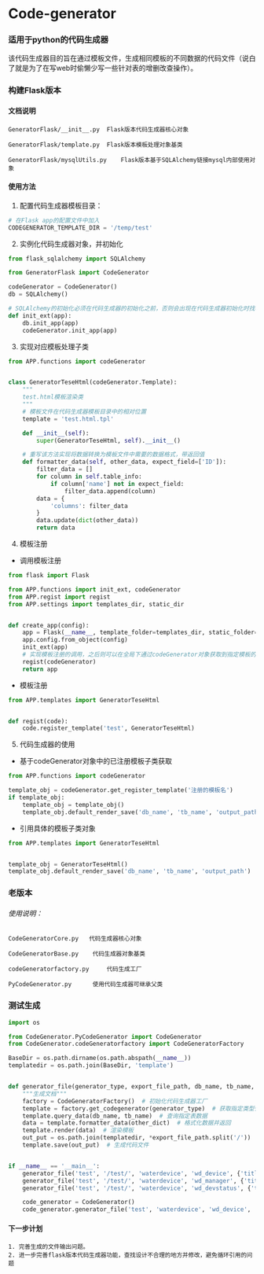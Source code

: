 # Code-generator

### 适用于python的代码生成器

该代码生成器目的旨在通过模板文件，生成相同模板的不同数据的代码文件（说白了就是为了在写web时偷懒少写一些针对表的增删改查操作）。


### 构建Flask版本

#### 文档说明

    GeneratorFlask/__init__.py  Flask版本代码生成器核心对象
    
    GeneratorFlask/template.py  Flask版本模板处理对象基类
    
    GeneratorFlask/mysqlUtils.py    Flask版本基于SQLAlchemy链接mysql内部使用对象

#### 使用方法

1. 配置代码生成器模板目录：

```python
# 在Flask app的配置文件中加入 
CODEGENERATOR_TEMPLATE_DIR = '/temp/test'
```

2. 实例化代码生成器对象，并初始化

```python
from flask_sqlalchemy import SQLAlchemy

from GeneratorFlask import CodeGenerator

codeGenerator = CodeGenerator()
db = SQLAlchemy()

# SQLAlchemy的初始化必须在代码生成器的初始化之前，否则会出现在代码生成器初始化时找不到数据库连接对象
def init_ext(app):
    db.init_app(app)
    codeGenerator.init_app(app)
```

3. 实现对应模板处理子类

```python
from APP.functions import codeGenerator


class GeneratorTeseHtml(codeGenerator.Template):
    """
    test.html模板渲染类 
    """
    # 模板文件在代码生成器模板目录中的相对位置
    template = 'test.html.tpl'

    def __init__(self):
        super(GeneratorTeseHtml, self).__init__()

    # 重写该方法实现将数据转换为模板文件中需要的数据格式，带返回值
    def formatter_data(self, other_data, expect_field=['ID']):
        filter_data = []
        for column in self.table_info:
            if column['name'] not in expect_field:
                filter_data.append(column)
        data = {
            'columns': filter_data
        }
        data.update(dict(other_data))
        return data

```

4. 模板注册

- 调用模板注册
```python
from flask import Flask

from APP.functions import init_ext, codeGenerator
from APP.regist import regist
from APP.settings import templates_dir, static_dir


def create_app(config):
    app = Flask(__name__, template_folder=templates_dir, static_folder=static_dir)
    app.config.from_object(config)
    init_ext(app)
    # 实现模板注册的调用，之后则可以在全局下通过codeGenerator对象获取到指定模板的处理子类
    regist(codeGenerator)
    return app
```

-   模板注册
```python
from APP.templates import GeneratorTeseHtml


def regist(code):
    code.register_template('test', GeneratorTeseHtml)
```

5. 代码生成器的使用
- 基于codeGenerator对象中的已注册模板子类获取
```python
from APP.functions import codeGenerator

template_obj = codeGenerator.get_register_template('注册的模板名')
if template_obj:
    template_obj = template_obj()
    template_obj.default_render_save('db_name', 'tb_name', 'output_path')
```

- 引用具体的模板子类对象
```python
from APP.templates import GeneratorTeseHtml


template_obj = GeneratorTeseHtml()
template_obj.default_render_save('db_name', 'tb_name', 'output_path')
```

### 老版本

###### 使用说明：

    CodeGeneratorCore.py   代码生成器核心对象

    CodeGeneratorBase.py    代码生成器对象基类

    codeGeneratorfactory.py     代码生成工厂
    
    PyCodeGenerator.py      使用代码生成器可继承父类
    
### 测试生成

```python
import os

from CodeGenerator.PyCodeGenerator import CodeGenerator
from CodeGenerator.codeGeneratorfactory import CodeGeneratorFactory

BaseDir = os.path.dirname(os.path.abspath(__name__))
templatedir = os.path.join(BaseDir, 'template')


def generator_file(generator_type, export_file_path, db_name, tb_name, other_dict):
    """生成文档"""
    factory = CodeGeneratorFactory()  # 初始化代码生成器工厂
    template = factory.get_codegenerator(generator_type)  # 获取指定类型代码生成器对象
    template.query_data(db_name, tb_name)  # 查询指定表数据
    data = template.formatter_data(other_dict)  # 格式化数据并返回
    template.render(data)  # 渲染模板
    out_put = os.path.join(templatedir, *export_file_path.split('/'))  # 输出文件
    template.save(out_put)  # 生成代码文件


if __name__ == '__main__':
    generator_file('test', '/test/', 'waterdevice', 'wd_device', {'title': '设备测试页面'})
    generator_file('test', '/test/', 'waterdevice', 'wd_manager', {'title': '设备管理测试页面'})
    generator_file('test', '/test/', 'waterdevice', 'wd_devstatus', {'title': '设备状态测试页面'})

    code_generator = CodeGenerator()
    code_generator.generator_file('test', 'waterdevice', 'wd_device', '/test/', {'title': '设备测试页面'})

```

#### 下一步计划

    1. 完善生成的文件输出问题。
    2. 进一步完善flask版本代码生成器功能，查找设计不合理的地方并修改，避免循环引用的问题
